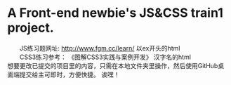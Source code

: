 # A Front-end newbie's JS&CSS train1 project.
　　JS练习题网址: http://www.fgm.cc/learn/  以ex开头的html<br>
　　CSS3练习参考： 《图解CSS3实践与案例开发》   汉字名的html<br>
想要更改已提交的项目里的内容，只需在本地文件夹里操作，然后使用GitHub桌面端提交给主可即时，方便快捷。
诶嘿！
